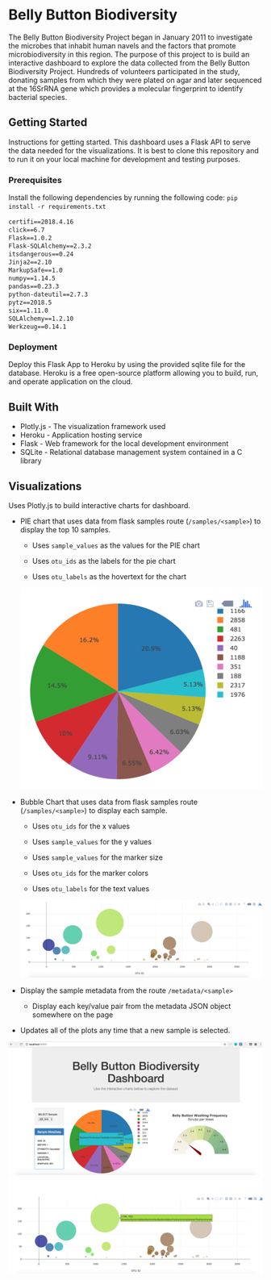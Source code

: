 # Belly Button Biodiversity
The Belly Button Biodiversity Project began in January 2011 to investigate the microbes that inhabit human navels and the factors that promote microbiodiversity in this region. The purpose of this project to is build an interactive dashboard to explore the data collected from the Belly Button Biodiversity Project. Hundreds of volunteers participated in the study, donating samples from which they were plated on agar and later sequenced at the 16SrRNA gene which provides a molecular fingerprint to identify bacterial species. 
## Getting Started

Instructions for getting started. This dashboard uses a Flask API to serve the data needed for the visualizations. It is best to clone this repository and to run it on your local machine for development and testing purposes. 

### Prerequisites

Install the following dependencies by running the following code: ``` pip install -r requirements.txt ``` 

```
certifi==2018.4.16
click==6.7
Flask==1.0.2
Flask-SQLAlchemy==2.3.2
itsdangerous==0.24
Jinja2==2.10
MarkupSafe==1.0
numpy==1.14.5
pandas==0.23.3
python-dateutil==2.7.3
pytz==2018.5
six==1.11.0
SQLAlchemy==1.2.10
Werkzeug==0.14.1
```

### Deployment

Deploy this Flask App to Heroku by using the provided sqlite file for the database. Heroku is a free open-source platform allowing you to build, run, and operate application on the cloud. 


## Built With

* Plotly.js - The visualization framework used
* Heroku - Application hosting service
* Flask - Web framework for the local development environment
* SQLite - Relational database management system contained in a C library

## Visualizations

Uses Plotly.js to build interactive charts for dashboard.

* PIE chart that uses data from flask samples route (`/samples/<sample>`) to display the top 10 samples.

  * Uses `sample_values` as the values for the PIE chart

  * Uses `otu_ids` as the labels for the pie chart

  * Uses `otu_labels` as the hovertext for the chart

  ![PIE Chart](Images/pie_chart.png)

* Bubble Chart that uses data from flask samples route (`/samples/<sample>`) to display each sample.

  * Uses `otu_ids` for the x values

  * Uses `sample_values` for the y values

  * Uses `sample_values` for the marker size

  * Uses `otu_ids` for the marker colors

  * Uses `otu_labels` for the text values

  ![Bubble Chart](Images/bubble_chart.png)

* Display the sample metadata from the route `/metadata/<sample>`

  * Display each key/value pair from the metadata JSON object somewhere on the page

* Updates all of the plots any time that a new sample is selected.

![Example Dashboard Page](Images/dashboard_part1.png)
![Example Dashboard Page](Images/dashboard_part2.png)
